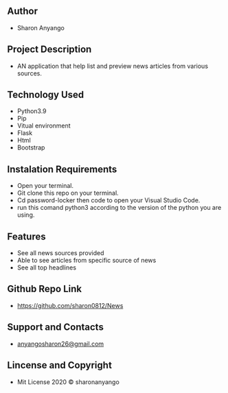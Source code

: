 ## Author
* Sharon Anyango

## Project Description
*  AN application that  help  list and preview news articles from various sources.   
## Technology Used
* Python3.9
* Pip  
* Vitual environment
* Flask
* Html
* Bootstrap


## Instalation Requirements
* Open your terminal.
* Git clone this repo on your terminal.
* Cd password-locker then code to open your Visual Studio Code.
* run this comand python3 according to the version of the python you are using.

## Features
*  See all news sources provided
*  Able to see articles from specific source of news
*  See all top headlines

## Github Repo Link
* https://github.com/sharon0812/News

## Support and Contacts
* anyangosharon26@gmail.com

## Lincense and Copyright
* Mit License 2020 © sharonanyango
